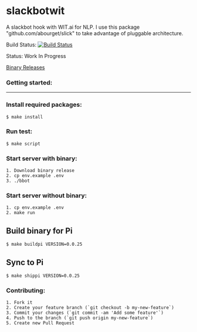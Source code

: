 slackbotwit
===========

A slackbot hook with WIT.ai for NLP. I use this package "github.com/abourget/slick"
to take advantage of pluggable architecture.

Build Status: [![Build Status](https://travis-ci.org/lenfree/slackbotwit.svg?branch=master)](https://travis-ci.org/lenfree/slackbotwit)

Status: Work In Progress

[Binary Releases](https://github.com/lenfree/slackbotwit/releases)

### Getting started:
--------------------

### Install required packages:
```
$ make install
```

### Run test:
```
$ make script
```

### Start server with binary:
```
1. Download binary release
2. cp env.example .env
3. ./bbot
```

### Start server without binary:
```
1. cp env.example .env
2. make run
```

## Build binary for Pi
```
$ make buildpi VERSION=0.0.25
```

## Sync to Pi
```
$ make shippi VERSION=0.0.25
```

### Contributing:
```
1. Fork it
2. Create your feature branch (`git checkout -b my-new-feature`)
3. Commit your changes (`git commit -am 'Add some feature'`)
4. Push to the branch (`git push origin my-new-feature`)
5. Create new Pull Request
```
